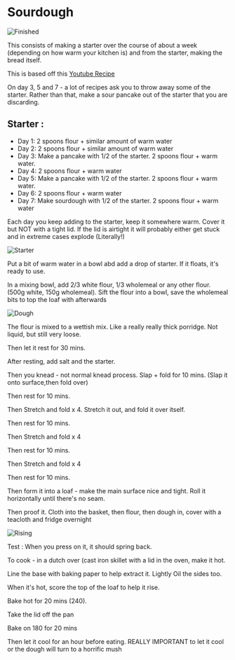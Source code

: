 # Sourdough

![Finished](https://github.com/CandidContributions/CanConUmbrackathon/blob/main/Recipes/img/sourdough/finished.jpg)

This consists of making a starter over the course of about a week (depending on how warm your kitchen is) and from the starter, making the bread itself.


This is based off this [Youtube Recipe](https://www.youtube.com/watch?v=yg5nLQVg4VY)

On day 3, 5 and 7 - a lot of recipes ask you to throw away some of the starter. Rather than that, make a sour pancake out of the starter that you are discarding.

## Starter : 
* Day 1: 2 spoons flour + similar amount of warm water
* Day 2: 2 spoons flour + similar amount of warm water
* Day 3: Make a pancake with 1/2 of the starter. 2 spoons flour + warm water.
* Day 4: 2 spoons flour + warm water
* Day 5: Make a pancake with 1/2 of the starter. 2 spoons flour + warm water.
* Day 6: 2 spoons flour + warm water
* Day 7: Make sourdough with 1/2 of the starter. 2 spoons flour + warm water

Each day you keep adding to the starter, keep it somewhere warm. Cover it but NOT with a tight lid. If the lid is airtight it will probably either get stuck and in extreme cases explode (Literally!)

![Starter](https://github.com/CandidContributions/CanConUmbrackathon/blob/main/Recipes/img/sourdough/Starter.jpg)

Put a bit of warm water in a bowl abd add a drop of starter. If it floats, it's ready to use.

In a mixing bowl, add 2/3 white flour, 1/3 wholemeal or any other flour. (500g white, 150g wholemeal). Sift the flour into a bowl, save the wholemeal bits to top the loaf with afterwards

![Dough](https://github.com/CandidContributions/CanConUmbrackathon/blob/main/Recipes/img/sourdough/Dough.jpg)

The flour is mixed to a wettish mix. Like a really really thick porridge. Not liquid, but still very loose.

Then let it rest for 30 mins.

After resting, add salt and the starter. 

Then you knead - not normal knead process. Slap + fold for 10 mins. (Slap it onto surface,then fold over)

Then rest for 10 mins. 

Then Stretch and fold x 4. Stretch it out, and fold it over itself. 

Then rest for 10 mins. 

Then Stretch and fold x 4

Then rest for 10 mins. 

Then Stretch and fold x 4

Then rest for 10 mins. 

Then form it into a loaf - make the main surface nice and tight. Roll it horizontally until there's no seam.

Then proof it. Cloth into the basket, then flour, then dough in, cover with a teacloth and fridge overnight

![Rising](https://github.com/CandidContributions/CanConUmbrackathon/blob/main/Recipes/img/sourdough/rising.jpg)


Test : When you press on it, it should spring back.

To cook - in a dutch over (cast iron skillet with a lid in the oven, make it hot. 

Line the base with baking paper to help extract it. Lightly Oil the sides too.

When it's hot, score the top of the loaf to help it rise. 

Bake hot for 20 mins (240). 

Take the lid off the pan

Bake on 180 for 20 mins

Then let it cool for an hour before eating. REALLY IMPORTANT to let it cool or the dough will turn to a horrific mush
